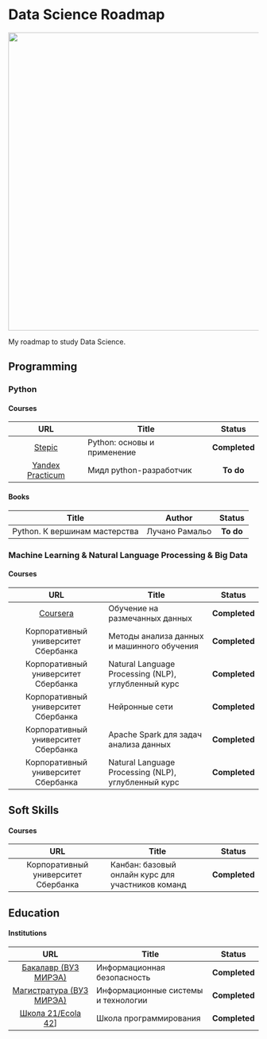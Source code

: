 # Data Science Roadmap

<p align="center"> 
<img src="https://www.mrdbourke.com/content/images/2020/03/Data-Science-Machine-Learning-Zero-to-Mastery-outline.jpeg" width="600">
</p>

My roadmap to study Data Science.

## Programming
### Python
#### Courses
|                                  URL                                   | Title                                                    |    Status     |
|:----------------------------------------------------------------------:|----------------------------------------------------------|:-------------:|
| [Stepic](https://stepik.org/course/512/syllabus) | Python: основы и применение | **Completed** |
| [Yandex Practicum](https://practicum.yandex.ru/profile/middle-python/) | Мидл python-разработчик |   **To do**   |
#### Books
| Title | Author |  Status   |
| --- | :---: |:---------:|
| Python. К вершинам мастерства | Лучано Рамальо | **To do** |

### Machine Learning & Natural Language Processing & Big Data
#### Courses
|                                         URL                                         | Title                                                   |    Status     |
|:-----------------------------------------------------------------------------------:|---------------------------------------------------------|:-------------:|
|                        [Coursera](https://www.coursera.org)                         | Обучение на размечанных данных                          | **Completed** |
|                         Корпоративный университет Сбербанка                         | Методы анализа данных и машинного обучения              | **Completed** |
|                         Корпоративный университет Сбербанка                         | Natural Language Processing (NLP), углубленный курс     | **Completed** |
|                         Корпоративный университет Сбербанка                         | Нейронные сети                                          | **Completed** |
|                         Корпоративный университет Сбербанка                         | Apache Spark для задач анализа данных     | **Completed** |
|                         Корпоративный университет Сбербанка                         | Natural Language Processing (NLP), углубленный курс     | **Completed** |

## Soft Skills
#### Courses
| URL | Title | Status |
| :---: | --- | :---: |
| Корпоративный университет Сбербанка | Канбан: базовый онлайн курс для участников команд | **Completed** |

## Education
#### Institutions
|                                                                                                           URL                                                                                                           | Title                               |    Status     |
|:-----------------------------------------------------------------------------------------------------------------------------------------------------------------------------------------------------------------------:|-------------------------------------|:-------------:|
| [Бакалавр (ВУЗ МИРЭА)](https://www.mirea.ru/education/the-institutes-and-faculties/institut-kiberbezopasnosti-i-tsifrovykh-tekhnologiy/training-programs/bakalavriat/10-03-01-information-security/)           | Информационная безопасность         | **Completed** |
| [Магистратура (ВУЗ МИРЭА)](https://www.mirea.ru/education/the-institutes-and-faculties/institut-kiberbezopasnosti-i-tsifrovykh-tekhnologiy/training-programs/magistratura/09-04-02-information-systems-and-technology/) | Информационные системы и технологии | **Completed** |
| [Школа 21/Ecola 42](https://42.fr/en/homepage/)] | Школа программирования | **Completed** | 